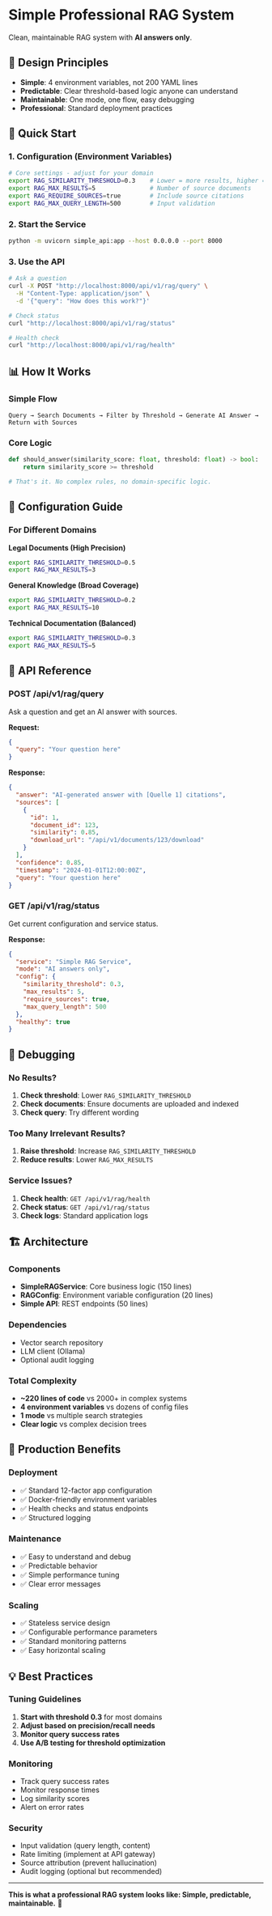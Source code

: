 # Simple Professional RAG System

Clean, maintainable RAG system with **AI answers only**.

## 🎯 Design Principles

- **Simple**: 4 environment variables, not 200 YAML lines
- **Predictable**: Clear threshold-based logic anyone can understand  
- **Maintainable**: One mode, one flow, easy debugging
- **Professional**: Standard deployment practices

## 🚀 Quick Start

### 1. Configuration (Environment Variables)
```bash
# Core settings - adjust for your domain
export RAG_SIMILARITY_THRESHOLD=0.3    # Lower = more results, higher = stricter
export RAG_MAX_RESULTS=5               # Number of source documents  
export RAG_REQUIRE_SOURCES=true        # Include source citations
export RAG_MAX_QUERY_LENGTH=500        # Input validation
```

### 2. Start the Service
```bash
python -m uvicorn simple_api:app --host 0.0.0.0 --port 8000
```

### 3. Use the API
```bash
# Ask a question
curl -X POST "http://localhost:8000/api/v1/rag/query" \
  -H "Content-Type: application/json" \
  -d '{"query": "How does this work?"}'

# Check status  
curl "http://localhost:8000/api/v1/rag/status"

# Health check
curl "http://localhost:8000/api/v1/rag/health"
```

## 📊 How It Works

### Simple Flow
```
Query → Search Documents → Filter by Threshold → Generate AI Answer → Return with Sources
```

### Core Logic
```python
def should_answer(similarity_score: float, threshold: float) -> bool:
    return similarity_score >= threshold

# That's it. No complex rules, no domain-specific logic.
```

## 🔧 Configuration Guide

### For Different Domains

**Legal Documents (High Precision)**
```bash
export RAG_SIMILARITY_THRESHOLD=0.5
export RAG_MAX_RESULTS=3
```

**General Knowledge (Broad Coverage)**  
```bash
export RAG_SIMILARITY_THRESHOLD=0.2
export RAG_MAX_RESULTS=10
```

**Technical Documentation (Balanced)**
```bash
export RAG_SIMILARITY_THRESHOLD=0.3
export RAG_MAX_RESULTS=5
```

## 📝 API Reference

### POST /api/v1/rag/query
Ask a question and get an AI answer with sources.

**Request:**
```json
{
  "query": "Your question here"
}
```

**Response:**
```json
{
  "answer": "AI-generated answer with [Quelle 1] citations",
  "sources": [
    {
      "id": 1,
      "document_id": 123,
      "similarity": 0.85,
      "download_url": "/api/v1/documents/123/download"
    }
  ],
  "confidence": 0.85,
  "timestamp": "2024-01-01T12:00:00Z",
  "query": "Your question here"
}
```

### GET /api/v1/rag/status
Get current configuration and service status.

**Response:**
```json
{
  "service": "Simple RAG Service",
  "mode": "AI answers only", 
  "config": {
    "similarity_threshold": 0.3,
    "max_results": 5,
    "require_sources": true,
    "max_query_length": 500
  },
  "healthy": true
}
```

## 🐛 Debugging

### No Results?
1. **Check threshold**: Lower `RAG_SIMILARITY_THRESHOLD`
2. **Check documents**: Ensure documents are uploaded and indexed
3. **Check query**: Try different wording

### Too Many Irrelevant Results?
1. **Raise threshold**: Increase `RAG_SIMILARITY_THRESHOLD` 
2. **Reduce results**: Lower `RAG_MAX_RESULTS`

### Service Issues?
1. **Check health**: `GET /api/v1/rag/health`
2. **Check status**: `GET /api/v1/rag/status` 
3. **Check logs**: Standard application logs

## 🏗️ Architecture 

### Components
- **SimpleRAGService**: Core business logic (150 lines)
- **RAGConfig**: Environment variable configuration (20 lines)
- **Simple API**: REST endpoints (50 lines)

### Dependencies
- Vector search repository
- LLM client (Ollama)
- Optional audit logging

### Total Complexity
- **~220 lines of code** vs 2000+ in complex systems
- **4 environment variables** vs dozens of config files
- **1 mode** vs multiple search strategies
- **Clear logic** vs complex decision trees

## 🎯 Production Benefits

### Deployment
- ✅ Standard 12-factor app configuration
- ✅ Docker-friendly environment variables  
- ✅ Health checks and status endpoints
- ✅ Structured logging

### Maintenance  
- ✅ Easy to understand and debug
- ✅ Predictable behavior
- ✅ Simple performance tuning
- ✅ Clear error messages

### Scaling
- ✅ Stateless service design
- ✅ Configurable performance parameters
- ✅ Standard monitoring patterns
- ✅ Easy horizontal scaling

## 💡 Best Practices

### Tuning Guidelines
1. **Start with threshold 0.3** for most domains
2. **Adjust based on precision/recall needs**
3. **Monitor query success rates**
4. **Use A/B testing for threshold optimization**

### Monitoring
- Track query success rates
- Monitor response times  
- Log similarity scores
- Alert on error rates

### Security
- Input validation (query length, content)
- Rate limiting (implement at API gateway)
- Source attribution (prevent hallucination)
- Audit logging (optional but recommended)

---

**This is what a professional RAG system looks like: Simple, predictable, maintainable.** 🎉